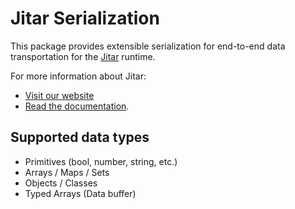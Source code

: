 
#  Jitar Serialization

This package provides extensible serialization for end-to-end data transportation for the [Jitar](https://jitar.dev) runtime.

For more information about Jitar:

* [Visit our website](https://jitar.dev)
* [Read the documentation](https://docs.jitar.dev).

## Supported data types

* Primitives (bool, number, string, etc.)
* Arrays / Maps / Sets
* Objects / Classes
* Typed Arrays (Data buffer)
